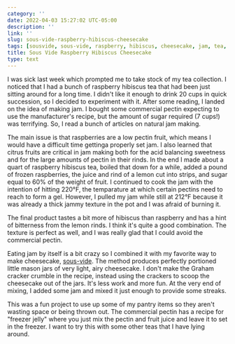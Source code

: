 ```yaml
---
category: ''
date: 2022-04-03 15:27:02 UTC-05:00
description: ''
link: ''
slug: sous-vide-raspberry-hibiscus-cheesecake
tags: [sousvide, sous-vide, raspberry, hibiscus, cheesecake, jam, tea, pectin, lemon, graham-cracker]
title: Sous Vide Raspberry Hibiscus Cheesecake
type: text
---
```

I was sick last week which prompted me to take stock of my tea collection.
I noticed that I had a bunch of raspberry hibiscus tea that had been just sitting around for a long time. 
I didn't like it enough to drink 20 cups in quick succession, so I decided to experiment with it.
After some reading, I landed on the idea of making jam. 
I bought some commercial pectin expecting to use the manufacturer's recipe, but the amount of sugar required (7 cups!) was terrifying. 
So, I read a bunch of articles on natural jam making.


The main issue is that raspberries are a low pectin fruit, which means I would have a difficult time gettinga properly set jam. 
I also learned that citrus fruits are critical in jam making both for the acid balancing sweetness and for the large amounts of pectin in their rinds.
In the end I made about a quart of raspberry hibiscus tea, boiled that down for a while, added a pound of frozen raspberries, the juice and rind of a lemon cut into strips, and sugar equal to 60% of the weight of fruit. 
I continued to cook the jam with the intention of hitting 220°F, the temparature at which certain pectins need to reach to form a gel.
However, I pulled my jam while still at 212°F because it was already a thick jammy texture in the pot and I was afraid of burning it. 


The final product tastes a bit more of hibiscus than raspberry and has a hint of bitterness from the lemon rinds. 
I think it's quite a good combination.
The texture is perfect as well, and I was really glad that I could avoid the commercial pectin.


Eating jam by itself is a bit crazy so I combined it with my favorite way to make cheesecake, [sous-vide](https://www.foodnetwork.com/recipes/alton-brown/ic-mini-cheesecakes-7297817).
The method produces perfectly portioned little mason jars of very light, airy cheesecake.
I don't make the Graham cracker crumble in the recipe, instead using the crackers to scoop the cheesecake out of the jars.
It's less work and more fun.
At the very end of mixing, I added some jam and mixed it just enough to provide some streaks.

This was a fun project to use up some of my pantry items so they aren't wasting space or being thrown out.
The commercial pectin has a recipe for "freezer jelly" where you just mix the pectin and fruit juice and leave it to set in the freezer.
I want to try this with some other teas that I have lying around.